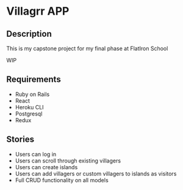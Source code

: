 # Villagrr APP

## Description

This is my capstone project for my final phase at FlatIron School

WIP 

## Requirements

- Ruby on Rails
- React
- Heroku CLI
- Postgresql
- Redux

## Stories

- Users can log in
- Users can scroll through existing villagers
- Users can create islands
- Users can add villagers or custom villagers to islands as visitors
- Full CRUD functionality on all models

